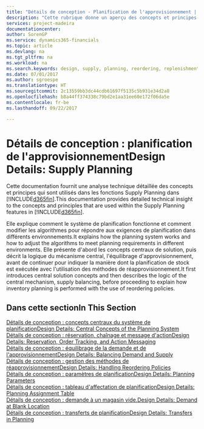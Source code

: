 ```yaml
---
title: "Détails de conception - Planification de l'approvisionnement | Microsoft Docs"
description: "Cette rubrique donne un aperçu des concepts et principes qui sont utilisés avec les fonctionnalités de planification de l'approvisionnement dans [!INCLUDE[d365fin](includes/d365fin_md.md)]."
services: project-madeira
documentationcenter: 
author: SorenGP
ms.service: dynamics365-financials
ms.topic: article
ms.devlang: na
ms.tgt_pltfrm: na
ms.workload: na
ms.search.keywords: design, supply, planning, reordering, replenishment
ms.date: 07/01/2017
ms.author: sgroespe
ms.translationtype: HT
ms.sourcegitcommit: 2c13559bb3dc44cdb61697f5135c5b931e34d2a8
ms.openlocfilehash: b8a44ff374338c79bd2e1aa31ee60e172f06da5e
ms.contentlocale: fr-be
ms.lasthandoff: 09/22/2017

---
```

# <a name="design-details-supply-planning"></a><span data-ttu-id="294a4-103">Détails de conception : planification de l'approvisionnement</span><span class="sxs-lookup"><span data-stu-id="294a4-103">Design Details: Supply Planning</span></span>
<span data-ttu-id="294a4-104">Cette documentation fournit une analyse technique détaillée des concepts et principes qui sont utilisés dans les fonctions Supply Planning dans [!INCLUDE[d365fin](includes/d365fin_md.md)].</span><span class="sxs-lookup"><span data-stu-id="294a4-104">This documentation provides detailed technical insight to the concepts and principles that are used within the Supply Planning features in [!INCLUDE[d365fin](includes/d365fin_md.md)].</span></span>  

<span data-ttu-id="294a4-105">Elle explique comment le système de planification fonctionne et comment modifier les algorithmes pour répondre aux exigences de planification dans différents environnements.</span><span class="sxs-lookup"><span data-stu-id="294a4-105">It explains how the planning system works and how to adjust the algorithms to meet planning requirements in different environments.</span></span> <span data-ttu-id="294a4-106">Elle présente d'abord les concepts centraux de solution, puis décrit la logique du mécanisme central, l'équilibrage d'approvisionnement, avant de continuer pour indiquer la manière dont la planification de stock est exécutée avec l'utilisation des méthodes de réapprovisionnement.</span><span class="sxs-lookup"><span data-stu-id="294a4-106">It first introduces central solution concepts and then describes the logic of the central mechanism, supply balancing, before proceeding to explain how inventory planning is performed with the use of reordering policies.</span></span>  

## <a name="in-this-section"></a><span data-ttu-id="294a4-107">Dans cette section</span><span class="sxs-lookup"><span data-stu-id="294a4-107">In This Section</span></span>  
[<span data-ttu-id="294a4-108">Détails de conception : concepts centraux du système de planification</span><span class="sxs-lookup"><span data-stu-id="294a4-108">Design Details: Central Concepts of the Planning System</span></span>](design-details-central-concepts-of-the-planning-system.md)  
[<span data-ttu-id="294a4-109">Détails de conception : réservation, chaînage et message d'action</span><span class="sxs-lookup"><span data-stu-id="294a4-109">Design Details: Reservation, Order Tracking, and Action Messaging</span></span>](design-details-reservation-order-tracking-and-action-messaging.md)  
[<span data-ttu-id="294a4-110">Détails de conception : équilibrage de la demande et de l'approvisionnement</span><span class="sxs-lookup"><span data-stu-id="294a4-110">Design Details: Balancing Demand and Supply</span></span>](design-details-balancing-demand-and-supply.md)  
[<span data-ttu-id="294a4-111">Détails de conception : gestion des méthodes de réapprovisionnement</span><span class="sxs-lookup"><span data-stu-id="294a4-111">Design Details: Handling Reordering Policies</span></span>](design-details-handling-reordering-policies.md)  
[<span data-ttu-id="294a4-112">Détails de conception : paramètres de planification</span><span class="sxs-lookup"><span data-stu-id="294a4-112">Design Details: Planning Parameters</span></span>](design-details-planning-parameters.md)  
[<span data-ttu-id="294a4-113">Détails de conception : tableau d'affectation de planification</span><span class="sxs-lookup"><span data-stu-id="294a4-113">Design Details: Planning Assignment Table</span></span>](design-details-planning-assignment-table.md)  
[<span data-ttu-id="294a4-114">Détails de conception : demande à un magasin vide.</span><span class="sxs-lookup"><span data-stu-id="294a4-114">Design Details: Demand at Blank Location</span></span>](design-details-demand-at-blank-location.md)  
[<span data-ttu-id="294a4-115">Détails de conception : transferts de planification</span><span class="sxs-lookup"><span data-stu-id="294a4-115">Design Details: Transfers in Planning</span></span>](design-details-transfers-in-planning.md)

